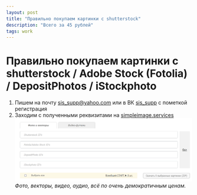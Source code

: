 ```yaml
---
layout: post
title: "Правильно покупаем картинки с shutterstock"
description: "Всего за 45 рублей"
tags: work
---
```


# Правильно покупаем картинки с shutterstock / Adobe Stock (Fotolia) / DepositPhotos / iStockphoto

1. Пишем на почту [sis_supp@yahoo.com](mailto:sis_supp@yahoo.com) или в ВК [sis_supp](https://vk.com/sis_supp) с пометкой регистрация
2. Заходим с полученными реквизитами на [simpleimage.services](https://simpleimage.services)
![Минималистичный интерфейс](/assets/blog/sis/interface.png)
*Фото, векторы, видео, аудио, всё по очень демократичным ценам.*
